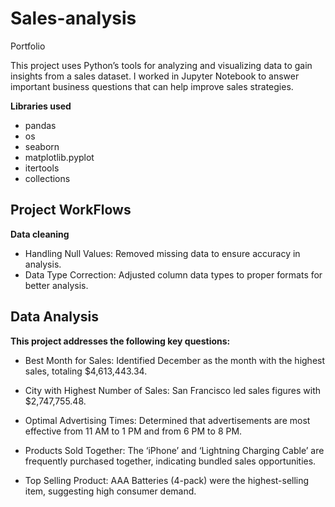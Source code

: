 # Sales-analysis
Portfolio

This project uses Python’s tools for analyzing and visualizing data to gain insights from a sales dataset. I worked in Jupyter Notebook to answer important business questions that can help improve sales strategies.

**Libraries used**
- pandas
- os
- seaborn
- matplotlib.pyplot
- itertools
- collections

## Project WorkFlows
**Data cleaning**
- Handling Null Values: Removed missing data to ensure accuracy in analysis.
- Data Type Correction: Adjusted column data types to proper formats for better analysis.

## Data Analysis
**This project addresses the following key questions:**

- Best Month for Sales: Identified December as the month with the highest sales, totaling $4,613,443.34.

- City with Highest Number of Sales: San Francisco led sales figures with $2,747,755.48.

- Optimal Advertising Times: Determined that advertisements are most effective from 11 AM to 1 PM and from 6 PM to 8 PM.

- Products Sold Together: The ‘iPhone’ and ‘Lightning Charging Cable’ are frequently purchased together, indicating bundled sales opportunities.

- Top Selling Product: AAA Batteries (4-pack) were the highest-selling item, suggesting high consumer demand.

